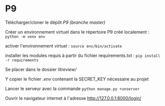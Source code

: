 # P9

Télécharger/cloner le dépôt *P9 (branche master)*

Créer un environnement virtuel dans le répertoire P9 créé localement : `python -m venv env`

activer l'environnement virtuel : `source env/bin/activate`

installer les modules requis à partir du fichier requirements.txt : `pip install -r requirements`

Se placer dans le dossier *litreview/*

Y copier le fichier *.env* contenant la SECRET_KEY nécessaire au projet

Lancer le serveur avec la commande `python manage.py runserver`

Ouvrir le navigateur internet à l'adresse http://127.0.0.1:8000/login/
